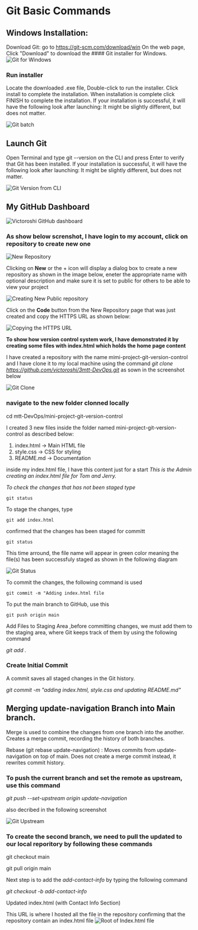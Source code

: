 # Git Basic Commands
## Windows Installation:
Download Git: go to https://git-scm.com/download/win On the web page, Click "Download" to download the #### Git installer for Windows.
![Git for Windows](img/git-webpage-windows.png)
### Run installer
Locate the downloaded .exe file, Double-click to run the installer.  Click install to complete the installation. When installation is complete click FINISH to complete the installation.
If your installation is successful, it will have the following look after launching: It might be slightly different, but does not matter.

![Git batch](img/Gitbash.png)

## Launch Git
Open Terminal and type git --version on the CLI and press Enter to verify that Git has been installed.
If your installation is successful, it will have the following look after launching: It might be slightly different, but does not matter.

![Git Version from CLI](img/git-version-from-CLI.PNG)

## My GitHub Dashboard
![Victoroshi GitHub dashboard](github-dashboard.PNG)

### As show below screnshot, I have login to my account, click on repository to create new one

![New Repository](img/new-repository.PNG)

Clicking on **New** or the + icon will display a dialog box to create a new repository as shown in the image below, eneter the appropriate name with optional description and make sure it is set to public for others to be able to view your project

![Creating New Public repository](img/new-repository-creation.PNG)

Click on the **Code** button from the New Repository page that was just created and copy the HTTPS URL as shown below:

![Copying the HTTPS URL](img/https-url.PNG)

**To show how version control system work, I have demonstrated it by creating some files with index.html which holds the home page content**

I have created a repository with the name mimi-project-git-version-control and I have clone it to my local machine using the command *git clone https://github.com/victoroshi/3mtt-DevOps.git* as sown in the screenshot below

![Git Clone](git-clone.PNG)

### navigate to the new folder clonned locally
cd mtt-DevOps/mini-project-git-version-control

I created 3 new files inside the folder named mini-project-git-version-control as described below:
1.  index.html → Main HTML file
2.  style.css → CSS for styling
3.  README.md → Documentation

inside my index.html file, I have this content just for a start
*This is the Admin creating an index.html file for Tom and Jerry.*


*To check the changes that has not been staged type*

`git status`

To stage the changes, type

`git add index.html`

confirmed that the changes has been staged for committ

`git status`

This time arround, the file name will appear in green color meaning the file(s) has been successfuly staged as shown in the following diagram

![Git Status](git-status.PNG)

To commit the changes, the following command is used

`git commit -m "Adding index.html file`

To put the main branch to GitHub, use this

`git push origin main`


Add Files to Staging Area ,before committing changes, we must add them to the staging area, where Git keeps track of them by using the following command

*git add .*


### Create Initial Commit 
A commit saves all staged changes in the Git history.

*git commit -m "adding index.html, style.css and updating README.md"*

## Merging update-navigation Branch into Main branch.
Merge is used to combine the changes from one branch into the another. Creates a merge commit, recording the history of both branches.

Rebase (git rebase update-navigation) : Moves commits from update-navigation on top of main. Does not create a merge commit instead, it rewrites commit history.

### To push the current branch and set the remote as upstream, use this command
*git push --set-upstream origin update-navigation*

also decribed in the following screenshot

![Git Upstream](git-upstream.PNG)

### To create the second branch, we need to pull the updated to our local reporitory by following these commands
git checkout main

git pull origin main


Next step is to add the *add-contact-info* by typing the following command

*git checkout -b add-contact-info*

Updated index.html (with Contact Info Section)



This URL is where I hosted all the file in the repository confirming that the repository contain an index.html file
![Root of Index.html file](index-file-at-root.PNG)